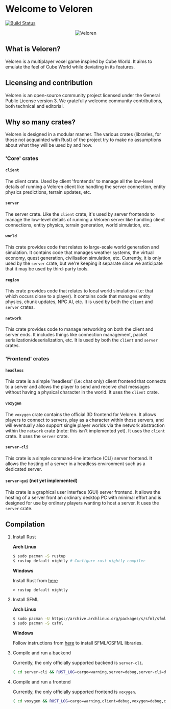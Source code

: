 # Welcome to Veloren

[![Build Status](https://travis-ci.org/veloren/game.svg?branch=master)](https://travis-ci.org/veloren/game)

<p align="center">
	<img alt="Veloren" src="https://raw.github.com/veloren/game/master/misc/screenshot1.png">
</p>

## What is Veloren?
Veloren is a multiplayer voxel game inspired by Cube World. It aims to emulate the feel of Cube World while deviating in its features.

## Licensing and contribution

Veloren is an open-source community project licensed under the General Public License version 3. We gratefully welcome community contributions, both technical and editorial.

## Why so many crates?

Veloren is designed in a modular manner. The various crates (libraries, for those not acquainted with Rust) of the project try to make no assumptions about what they will be used by and how.

### 'Core' crates

#### `client`

The client crate. Used by client 'frontends' to manage all the low-level details of running a Veloren client like handling the server connection, entity physics predictions, terrain updates, etc.

#### `server`

The server crate. Like the `client` crate, it's used by server frontends to manage the low-level details of running a Veloren server like handling client connections, entity physics, terrain generation, world simulation, etc.

#### `world`

This crate provides code that relates to large-scale world generation and simulation. It contains code that manages weather systems, the virtual economy, quest generation, civilisation simulation, etc. Currently, it is only used by the `server` crate, but we're keeping it separate since we anticipate that it may be used by third-party tools.

#### `region`

This crate provides code that relates to local world simulation (i.e: that which occurs close to a player). It contains code that manages entity physics, chunk updates, NPC AI, etc. It is used by both the `client` and `server` crates.

#### `network`

This crate provides code to manage networking on both the client and server ends. It includes things like connection management, packet serialization/deserialization, etc. It is used by both the `client` and `server` crates.

### 'Frontend' crates

#### `headless`

This crate is a simple 'headless' (i.e: chat only) client frontend that connects to a server and allows the player to send and receive chat messages without having a physical character in the world. It uses the `client` crate.

#### `voxygen`

The `voxygen` crate contains the official 3D frontend for Veloren. It allows players to connect to servers, play as a character within those servers, and will eventually also support single player worlds via the network abstraction within the `network` crate (note: this isn't implemented yet). It uses the `client` crate. It uses the `server` crate.

#### `server-cli`

This crate is a simple command-line interface (CLI) server frontend. It allows the hosting of a server in a headless environment such as a dedicated server.

#### `server-gui` (not yet implemented)

This crate is a graphical user interface (GUI) server frontend. It allows the hosting of a server front an ordinary desktop PC with minimal effort and is designed for use by ordinary players wanting to host a server. It uses the `server` crate.

## Compilation

1. Install Rust

	**Arch Linux**

	```bash
	$ sudo pacman -S rustup
	$ rustup default nightly # Configure rust nightly compiler
	```

	**Windows**

	Install Rust from [here](https://www.rust-lang.org/en-US/install.html)

	```
	> rustup default nightly
	```

2. Install SFML

	**Arch Linux**

	```bash
	$ sudo pacman -U https://archive.archlinux.org/packages/s/sfml/sfml-2.4.2-5-x86_64.pkg.tar.xz #needed for now, because sfml is normaly 2.5 and csfml only 2.4
	$ sudo pacman -S csfml
	```

	**Windows**

	Follow instructions from [here](https://github.com/jeremyletang/rust-sfml/wiki/How-to-use-rust-sfml-on-Windows) to install SFML/CSFML libraries.


3. Compile and run a backend

	Currently, the only officially supported backend is `server-cli`.

	```bash
	( cd server-cli && RUST_LOG=cargo=warning,server=debug,server-cli=debug,common=debug,region=debug,world=debug cargo run)
	```

4. Compile and run a frontend

	Currently, the only officially supported frontend is `voxygen`.

	```bash
	( cd voxygen && RUST_LOG=cargo=warning,client=debug,voxygen=debug,common=debug,region=debug,world=debug cargo run)
	```
